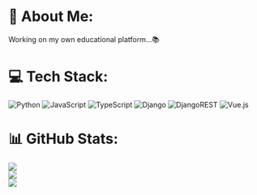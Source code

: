 # 💫 About Me:
Working on my own educational platform...📚

# 💻 Tech Stack:
![Python](https://img.shields.io/badge/python-3670A0?style=for-the-badge&logo=python&logoColor=ffdd54) ![JavaScript](https://img.shields.io/badge/javascript-%23323330.svg?style=for-the-badge&logo=javascript&logoColor=%23F7DF1E) ![TypeScript](https://img.shields.io/badge/typescript-%23007ACC.svg?style=for-the-badge&logo=typescript&logoColor=white) ![Django](https://img.shields.io/badge/django-%23092E20.svg?style=for-the-badge&logo=django&logoColor=white) ![DjangoREST](https://img.shields.io/badge/DJANGO-REST-ff1709?style=for-the-badge&logo=django&logoColor=white&color=ff1709&labelColor=gray) ![Vue.js](https://img.shields.io/badge/vue.js-%2335495e.svg?style=for-the-badge&logo=vuedotjs&logoColor=%234FC08D)
# 📊 GitHub Stats:
![](https://github-readme-stats.vercel.app/api?username=V1kaNikolaeva&theme=dark&hide_border=false&include_all_commits=false&count_private=true)<br/>
![](https://nirzak-streak-stats.vercel.app/?user=V1kaNikolaeva&theme=dark&hide_border=false)<br/>
![](https://github-readme-stats.vercel.app/api/top-langs/?username=V1kaNikolaeva&theme=dark&hide_border=false&include_all_commits=false&count_private=true&layout=compact)


